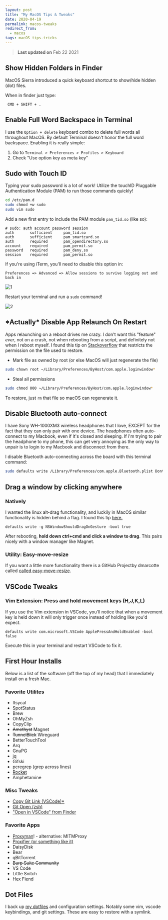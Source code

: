 ```yaml
---
layout: post
title: "My MacOS Tips & Tweaks"
date: 2020-04-19
permalink: macos-tweaks
redirect_from:
  - macos
tags: macOS tips-tricks
---
```


> **Last updated on** Feb 22 2021


## Show Hidden Folders in Finder

MacOS Sierra introduced a quick keyboard shortcut to show/hide hidden (dot) files.  

When in finder just type:

```
 CMD + SHIFT + .
```

## Enable Full Word Backspace in Terminal

I use the `Option + delete` keyboard combo to delete full words all throughout MacOS.  By default Terminal doesn't honor the full word backspace.  Enabling it is really simple:

1. Go to `Terminal > Preferences > Profiles > Keyboard`
2. Check "Use option key as meta key"

## Sudo with Touch ID

Typing your sudo password is a lot of work! Utilize the touchID Pluggable Authentication Module (PAM) to run those commands quickly!

```bash
cd /etc/pam.d
sudo chmod +w sudo
sudo vim sudo
```

Add a new first entry to include the PAM module `pam_tid.so` (like so):

```
# sudo: auth account password session
auth       sufficient     pam_tid.so
auth       sufficient     pam_smartcard.so
auth       required       pam_opendirectory.so
account    required       pam_permit.so
password   required       pam_deny.so
session    required       pam_permit.so
```

If you're using iTerm, you'll need to disable this option in:

`Preferences => Advanced => Allow sessions to survive logging out and back in`

![1]({{site.url}}/assets/resources-macos-tweaks/1.png)

Restart your terminal and run a `sudo` command!

![2]({{site.url}}/assets/resources-macos-tweaks/2.png)

## \*Actually\* Disable App Relaunch On Restart

Apps relaunching on a reboot drives me crazy. I don't want this "feature" _ever_, not on a crash, not when rebooting from a script, and definitely not when I reboot myself. I found this tip on [Stackoverflow](https://apple.stackexchange.com/questions/129327/avoiding-all-apps-reopening-when-os-x-crashes) that restricts the permission on the file used to restore.

- Mark file as owned by root (or else MacOS will just regenerate the file)

```bash
sudo chown root ~/Library/Preferences/ByHost/com.apple.loginwindow*
```

- Steal all permissions

```bash
sudo chmod 000 ~/Library/Preferences/ByHost/com.apple.loginwindow*
```

To restore, just `rm` that file so macOS can regenerate it.

## Disable Bluetooth auto-connect

I have Sony WH-1000XM3 wireless headphones that I love, EXCEPT for the fact that they can only pair with one device.  The headphones often auto-connect to my Macbook, even if it's closed and sleeping. If i'm trying to pair the headphone to my phone, this can get very annoying as the only way to unpair is to login to my Macbook and disconnect from there.

I disable Bluetooth auto-connecting across the board with this terminal command:

```bash
sudo defaults write /Library/Preferences/com.apple.Bluetooth.plist DontPageAudioDevices 1
```

## Drag a window by clicking anywhere

### Natively

I wanted the linux alt-drag functionality, and luckily in MacOS similar functionality is hidden behind a flag.  I found this tip [here.](https://www.mackungfu.org/UsabilityhackClickdraganywhereinmacOSwindowstomovethem)

```
defaults write -g NSWindowShouldDragOnGesture -bool true
```

After rebooting, **hold down ctrl+cmd and click a window to drag**.  This pairs nicely with a window manager like Magnet.

### Utility: Easy-move-resize

If you want a little more functionality there is a GitHub Projectby dmarcotte called [called easy-move-resize](https://github.com/dmarcotte/easy-move-resize).

## VSCode Tweaks

### Vim Extension: Press and hold movement keys (H,J,K,L)

If you use the Vim extension in VSCode, you'll notice that when a movement key is held down it will only trigger once instead of holding like you'd expect.  

```
defaults write com.microsoft.VSCode ApplePressAndHoldEnabled -bool false
```

Execute this in your terminal and restart VSCode to fix it.


## First Hour Installs

Below is a list of the software (off the top of my head) that I immediately install on a fresh Mac.

### Favorite Utilites

- Itsycal
- SpotStatus
- Brew
- OhMyZsh
- CopyClip
- ~~Amethyst~~ Magnet
- ~~TunnelBlick~~ Wireguard
- BetterTouchTool
- Arq
- GnuPG
- jq
- Gifski
- pcregrep (grep across lines)
- [Rocket](https://matthewpalmer.net/rocket/)
- Amphetamine

### Misc Tweaks
-  [Copy Git Link (VSCode)](https://marketplace.visualstudio.com/items?itemName=reduckted.vscode-gitweblinks)[*](https://github.com/joshspicer/vscode-gitweblinks)
- [Git Open (zsh)](https://github.com/paulirish/git-open)
- ["Open in VSCode" from Finder](https://www.jimbobbennett.io/open-anything-in-vs-code-using-a-macos-quick-action/)

### Favorite Apps

- [Proxyman](https://proxyman.io)! - alternative: MITMProxy
- [Proxifier (or something like it)](http://proxifier.com/)
- DaisyDisk
- Bear
- qBitTorrent
- ~~Burp Suite Community~~
- VS Code
- Little Snitch
- Hex Fiend

## Dot Files

I back up [my dotfiles](https://github.com/joshspicer/dotfiles) and configuration settings. Notably some vim, vscode keybindings, and git settings. These are easy to restore with a symlink.
